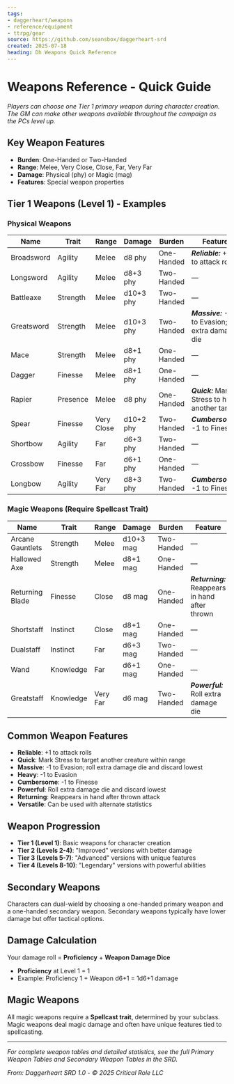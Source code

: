 ```yaml
---
tags:
- daggerheart/weapons
- reference/equipment
- ttrpg/gear
source: https://github.com/seansbox/daggerheart-srd
created: 2025-07-18
heading: Dh Weapons Quick Reference
---
```


# Weapons Reference - Quick Guide

*Players can choose one Tier 1 primary weapon during character creation. The GM can make other weapons available throughout the campaign as the PCs level up.*

## Key Weapon Features

- **Burden**: One-Handed or Two-Handed
- **Range**: Melee, Very Close, Close, Far, Very Far
- **Damage**: Physical (phy) or Magic (mag)
- **Features**: Special weapon properties

## Tier 1 Weapons (Level 1) - Examples

### Physical Weapons

| **Name** | **Trait** | **Range** | **Damage** | **Burden** | **Feature** |
|----------|-----------|-----------|------------|------------|-------------|
| Broadsword | Agility | Melee | d8 phy | One-Handed | ***Reliable:*** +1 to attack rolls |
| Longsword | Agility | Melee | d8+3 phy | Two-Handed | — |
| Battleaxe | Strength | Melee | d10+3 phy | Two-Handed | — |
| Greatsword | Strength | Melee | d10+3 phy | Two-Handed | ***Massive:*** -1 to Evasion; roll extra damage die |
| Mace | Strength | Melee | d8+1 phy | One-Handed | — |
| Dagger | Finesse | Melee | d8+1 phy | One-Handed | — |
| Rapier | Presence | Melee | d8 phy | One-Handed | ***Quick:*** Mark Stress to hit another target |
| Spear | Finesse | Very Close | d10+2 phy | Two-Handed | ***Cumbersome:*** -1 to Finesse |
| Shortbow | Agility | Far | d6+3 phy | Two-Handed | — |
| Crossbow | Finesse | Far | d6+1 phy | One-Handed | — |
| Longbow | Agility | Very Far | d8+3 phy | Two-Handed | ***Cumbersome:*** -1 to Finesse |

### Magic Weapons (Require Spellcast Trait)

| **Name** | **Trait** | **Range** | **Damage** | **Burden** | **Feature** |
|----------|-----------|-----------|------------|------------|-------------|
| Arcane Gauntlets | Strength | Melee | d10+3 mag | Two-Handed | — |
| Hallowed Axe | Strength | Melee | d8+1 mag | One-Handed | — |
| Returning Blade | Finesse | Close | d8 mag | One-Handed | ***Returning:*** Reappears in hand after thrown |
| Shortstaff | Instinct | Close | d8+1 mag | One-Handed | — |
| Dualstaff | Instinct | Far | d6+3 mag | Two-Handed | — |
| Wand | Knowledge | Far | d6+1 mag | One-Handed | — |
| Greatstaff | Knowledge | Very Far | d6 mag | Two-Handed | ***Powerful:*** Roll extra damage die |

## Common Weapon Features

- **Reliable**: +1 to attack rolls
- **Quick**: Mark Stress to target another creature within range
- **Massive**: -1 to Evasion; roll extra damage die and discard lowest
- **Heavy**: -1 to Evasion
- **Cumbersome**: -1 to Finesse
- **Powerful**: Roll extra damage die and discard lowest
- **Returning**: Reappears in hand after thrown attack
- **Versatile**: Can be used with alternate statistics

## Weapon Progression

- **Tier 1 (Level 1)**: Basic weapons for character creation
- **Tier 2 (Levels 2-4)**: "Improved" versions with better damage
- **Tier 3 (Levels 5-7)**: "Advanced" versions with unique features
- **Tier 4 (Levels 8-10)**: "Legendary" versions with powerful abilities

## Secondary Weapons

Characters can dual-wield by choosing a one-handed primary weapon and a one-handed secondary weapon. Secondary weapons typically have lower damage but offer tactical options.

## Damage Calculation

Your damage roll = **Proficiency** + **Weapon Damage Dice**

- **Proficiency** at Level 1 = 1
- Example: Proficiency 1 + Weapon d6+1 = 1d6+1 damage

## Magic Weapons

All magic weapons require a **Spellcast trait**, determined by your subclass. Magic weapons deal magic damage and often have unique features tied to spellcasting.

---

*For complete weapon tables and detailed statistics, see the full Primary Weapon Tables and Secondary Weapon Tables in the SRD.*

*From: Daggerheart SRD 1.0 - © 2025 Critical Role LLC*
